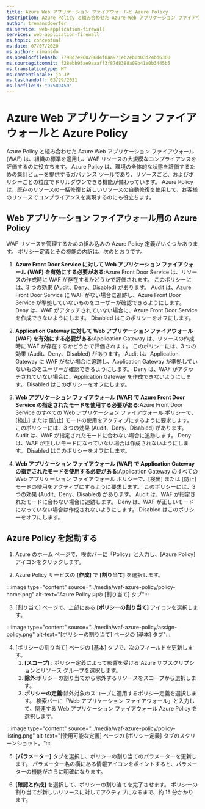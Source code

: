 ```yaml
---
title: Azure Web アプリケーション ファイアウォールと Azure Policy
description: Azure Policy と組み合わせた Azure Web アプリケーション ファイアウォール (WAF) は、組織の標準を適用し、WAF リソースの大規模なコンプライアンスを評価するのに役立ちます
author: tremansdoerfer
ms.service: web-application-firewall
services: web-application-firewall
ms.topic: conceptual
ms.date: 07/07/2020
ms.author: rimansdo
ms.openlocfilehash: 7798d7e960286d4f8aa971eb2eb0b03d24bd6360
ms.sourcegitcommit: f28ebb95ae9aaaff3f87d8388a09b41e0b3445b5
ms.translationtype: HT
ms.contentlocale: ja-JP
ms.lasthandoff: 03/29/2021
ms.locfileid: "97589459"
---
```

# <a name="azure-web-application-firewall-and-azure-policy"></a>Azure Web アプリケーション ファイアウォールと Azure Policy

Azure Policy と組み合わせた Azure Web アプリケーション ファイアウォール (WAF) は、組織の標準を適用し、WAF リソースの大規模なコンプライアンスを評価するのに役立ちます。 Azure Policy は、環境の全体的な状態を評価するための集計ビューを提供するガバナンス ツールであり、リソースごと、およびポリシーごとの粒度でドリルダウンできる機能が備わっています。 Azure Policy は、既存のリソースの一括修復と新しいリソースの自動修復を使用して、お客様のリソースでコンプライアンスを実現するのにも役立ちます。

## <a name="azure-policy-for-web-application-firewall"></a>Web アプリケーション ファイアウォール用の Azure Policy

WAF リソースを管理するための組み込みの Azure Policy 定義がいくつかあります。 ポリシー定義とその機能の内訳は、次のとおりです。

1. **Azure Front Door Service に対して Web アプリケーション ファイアウォール (WAF) を有効にする必要がある**:Azure Front Door Service は、リソースの作成時に WAF が存在するかどうかで評価されます。 このポリシーには、3 つの効果 (Audit、Deny、Disabled) があります。 Audit は、Azure Front Door Service に WAF がない場合に追跡し、Azure Front Door Service が準拠していないものをユーザーが確認できるようにします。 Deny は、WAF がアタッチされていない場合に、Azure Front Door Service を作成できないようにします。 Disabled はこのポリシーをオフにします。

2. **Application Gateway に対して Web アプリケーション ファイアウォール (WAF) を有効にする必要がある**:Application Gateway は、リソースの作成時に WAF が存在するかどうかで評価されます。 このポリシーには、3 つの効果 (Audit、Deny、Disabled) があります。 Audit は、Application Gateway に WAF がない場合に追跡し、Application Gateway が準拠していないものをユーザーが確認できるようにします。 Deny は、WAF がアタッチされていない場合に、Application Gateway を作成できないようにします。 Disabled はこのポリシーをオフにします。

3. **Web アプリケーション ファイアウォール (WAF) で Azure Front Door Service の指定されたモードを使用する必要がある**:Azure Front Door Service のすべての Web アプリケーション ファイアウォール ポリシーで、[検出] または [防止] モードの使用をアクティブにするように要求します。 このポリシーには、3 つの効果 (Audit、Deny、Disabled) があります。 Audit は、WAF が指定されたモードに合わない場合に追跡します。 Deny は、WAF が正しいモードになっていない場合は作成されないようにします。 Disabled はこのポリシーをオフにします。

4. **Web アプリケーション ファイアウォール (WAF) で Application Gateway の指定されたモードを使用する必要がある**:Application Gateway のすべての Web アプリケーション ファイアウォール ポリシーで、[検出] または [防止] モードの使用をアクティブにするように要求します。 このポリシーには、3 つの効果 (Audit、Deny、Disabled) があります。 Audit は、WAF が指定されたモードに合わない場合に追跡します。 Deny は、WAF が正しいモードになっていない場合は作成されないようにします。 Disabled はこのポリシーをオフにします。

## <a name="launch-an-azure-policy"></a>Azure Policy を起動する

1.  Azure のホーム ページで、検索バーに「Policy」と入力し、[Azure Policy] アイコンをクリックします。

2.  Azure Policy サービスの **[作成]** で **[割り当て]** を選択します。

:::image type="content" source="../media/waf-azure-policy/policy-home.png" alt-text="Azure Policy 内の [割り当て] タブ":::

3.  [割り当て] ページで、上部にある **[ポリシーの割り当て]** アイコンを選択します。

:::image type="content" source="../media/waf-azure-policy/assign-policy.png" alt-text="[ポリシーの割り当て] ページの [基本] タブ":::

4.  [ポリシーの割り当て] ページの [基本] タブで、次のフィールドを更新します。
    1.  **[スコープ]** : ポリシー定義によって影響を受ける Azure サブスクリプションとリソース グループを選択します。
    2.  **除外**:ポリシーの割り当てから除外するリソースをスコープから選択します。
    3.  **ポリシーの定義**:除外対象のスコープに適用するポリシー定義を選択します。 検索バーに「Web アプリケーション ファイアウォール」と入力して、関連する Web アプリケーション ファイアウォール Azure Policy を選択します。

:::image type="content" source="../media/waf-azure-policy/policy-listing.png" alt-text="[使用可能な定義] ページの [ポリシー定義] タブのスクリーンショット。":::

5.  **[パラメーター]** タブを選択し、ポリシーの割り当てのパラメーターを更新します。 パラメーター名の横にある情報アイコンをポイントすると、パラメーターの機能がさらに明確になります。

6.  **[確認と作成]** を選択して、ポリシーの割り当てを完了させます。 ポリシーの割り当てが新しいリソースに対してアクティブになるまで、約 15 分かかります。
